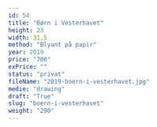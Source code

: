 ```yaml
---
id: 54
title: "Børn i Vesterhavet"
height: 23
width: 31,5
method: "Blyant på papir"
year: 2019
price: "700"
exPrice: ""
status: "privat"
fileName: "2019-boern-i-vesterhavet.jpg"
medie: "drawing"
draft: "True"
slug: "boern-i-vesterhavet"
weight: "290"
---
```

